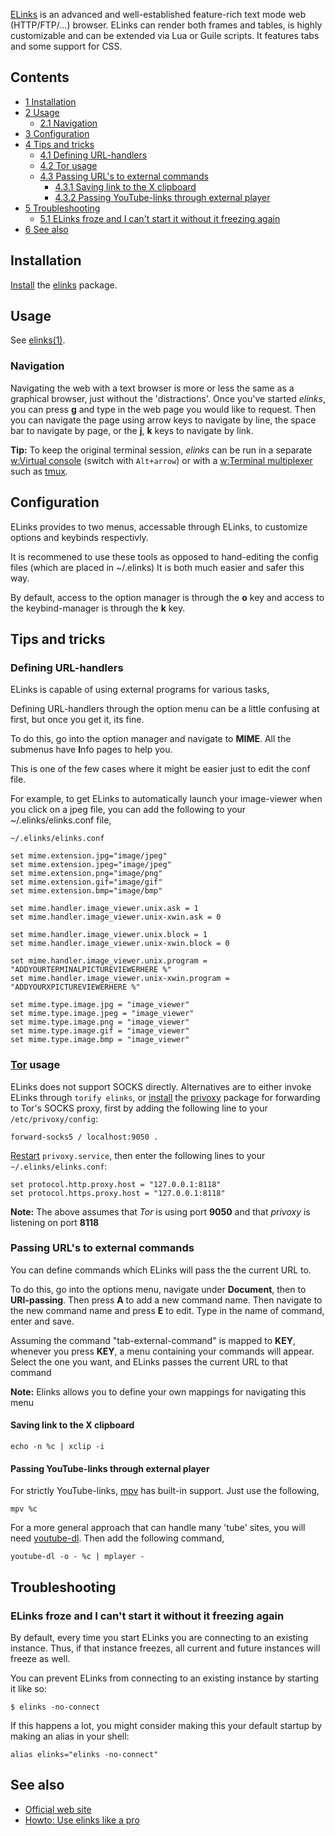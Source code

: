 [ELinks](http://elinks.or.cz/) is an advanced and well-established feature-rich text mode web (HTTP/FTP/...) browser. ELinks can render both frames and tables, is highly customizable and can be extended via Lua or Guile scripts. It features tabs and some support for CSS.

## Contents

*   [1 Installation](#Installation)
*   [2 Usage](#Usage)
    *   [2.1 Navigation](#Navigation)
*   [3 Configuration](#Configuration)
*   [4 Tips and tricks](#Tips_and_tricks)
    *   [4.1 Defining URL-handlers](#Defining_URL-handlers)
    *   [4.2 Tor usage](#Tor_usage)
    *   [4.3 Passing URL's to external commands](#Passing_URL.27s_to_external_commands)
        *   [4.3.1 Saving link to the X clipboard](#Saving_link_to_the_X_clipboard)
        *   [4.3.2 Passing YouTube-links through external player](#Passing_YouTube-links_through_external_player)
*   [5 Troubleshooting](#Troubleshooting)
    *   [5.1 ELinks froze and I can't start it without it freezing again](#ELinks_froze_and_I_can.27t_start_it_without_it_freezing_again)
*   [6 See also](#See_also)

## Installation

[Install](/index.php/Install "Install") the [elinks](https://www.archlinux.org/packages/?name=elinks) package.

## Usage

See [elinks(1)](https://jlk.fjfi.cvut.cz/arch/manpages/man/elinks.1).

### Navigation

Navigating the web with a text browser is more or less the same as a graphical browser, just without the 'distractions'. Once you've started *elinks*, you can press **g** and type in the web page you would like to request. Then you can navigate the page using arrow keys to navigate by line, the space bar to navigate by page, or the **j**, **k** keys to navigate by link.

**Tip:** To keep the original terminal session, *elinks* can be run in a separate [w:Virtual console](https://en.wikipedia.org/wiki/Virtual_console "w:Virtual console") (switch with `Alt+arrow`) or with a [w:Terminal multiplexer](https://en.wikipedia.org/wiki/Terminal_multiplexer "w:Terminal multiplexer") such as [tmux](/index.php/Tmux "Tmux").

## Configuration

ELinks provides to two menus, accessable through ELinks, to customize options and keybinds respectivly.

It is recommened to use these tools as opposed to hand-editing the config files (which are placed in ~/.elinks) It is both much easier and safer this way.

By default, access to the option manager is through the **o** key and access to the keybind-manager is through the **k** key.

## Tips and tricks

### Defining URL-handlers

ELinks is capable of using external programs for various tasks,

Defining URL-handlers through the option menu can be a little confusing at first, but once you get it, its fine.

To do this, go into the option manager and navigate to **MIME**. All the submenus have **I**nfo pages to help you.

This is one of the few cases where it might be easier just to edit the conf file.

For example, to get ELinks to automatically launch your image-viewer when you click on a jpeg file, you can add the following to your ~/.elinks/elinks.conf file,

 `~/.elinks/elinks.conf` 
```
set mime.extension.jpg="image/jpeg"
set mime.extension.jpeg="image/jpeg"
set mime.extension.png="image/png"
set mime.extension.gif="image/gif"
set mime.extension.bmp="image/bmp"

set mime.handler.image_viewer.unix.ask = 1
set mime.handler.image_viewer.unix-xwin.ask = 0

set mime.handler.image_viewer.unix.block = 1
set mime.handler.image_viewer.unix-xwin.block = 0 

set mime.handler.image_viewer.unix.program = "ADDYOURTERMINALPICTUREVIEWERHERE %"
set mime.handler.image_viewer.unix-xwin.program = "ADDYOURXPICTUREVIEWERHERE %"

set mime.type.image.jpg = "image_viewer"
set mime.type.image.jpeg = "image_viewer"
set mime.type.image.png = "image_viewer"
set mime.type.image.gif = "image_viewer"
set mime.type.image.bmp = "image_viewer"
```

### [Tor](/index.php/Tor "Tor") usage

ELinks does not support SOCKS directly. Alternatives are to either invoke ELinks through `torify elinks`, or [install](/index.php/Install "Install") the [privoxy](https://www.archlinux.org/packages/?name=privoxy) package for forwarding to Tor's SOCKS proxy, first by adding the following line to your `/etc/privoxy/config`:

```
forward-socks5 / localhost:9050 .

```

[Restart](/index.php/Restart "Restart") `privoxy.service`, then enter the following lines to your `~/.elinks/elinks.conf`:

```
set protocol.http.proxy.host = "127.0.0.1:8118"
set protocol.https.proxy.host = "127.0.0.1:8118"

```

**Note:** The above assumes that *Tor* is using port **9050** and that *privoxy* is listening on port **8118**

### Passing URL's to external commands

You can define commands which ELinks will pass the the current URL to.

To do this, go into the options menu, navigate under **Document**, then to **URI-passing**. Then press **A** to add a new command name. Then navigate to the new command name and press **E** to edit. Type in the name of command, enter and save.

Assuming the command "tab-external-command" is mapped to **KEY**, whenever you press **KEY**, a menu containing your commands will appear. Select the one you want, and ELinks passes the current URL to that command

**Note:** Elinks allows you to define your own mappings for navigating this menu

#### Saving link to the X clipboard

```
echo -n %c | xclip -i 

```

#### Passing YouTube-links through external player

For strictly YouTube-links, [mpv](https://www.archlinux.org/packages/?name=mpv) has built-in support. Just use the following,

```
mpv %c 

```

For a more general approach that can handle many 'tube' sites, you will need [youtube-dl](https://www.archlinux.org/packages/?name=youtube-dl). Then add the following command,

```
youtube-dl -o - %c | mplayer -

```

## Troubleshooting

### ELinks froze and I can't start it without it freezing again

By default, every time you start ELinks you are connecting to an existing instance. Thus, if that instance freezes, all current and future instances will freeze as well.

You can prevent ELinks from connecting to an existing instance by starting it like so:

```
$ elinks -no-connect

```

If this happens a lot, you might consider making this your default startup by making an alias in your shell:

```
alias elinks="elinks -no-connect"

```

## See also

*   [Official web site](http://elinks.or.cz/)
*   [Howto: Use elinks like a pro](http://kmandla.wordpress.com/2007/05/06/howto-use-elinks-like-a-pro/)